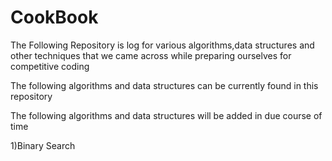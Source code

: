 # CookBook
The Following Repository is log for various algorithms,data structures and other techniques that we came across while preparing ourselves for competitive coding

The following algorithms and data structures can be currently found in this repository

The following algorithms and data structures will be added in due course of time

1)Binary Search

